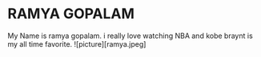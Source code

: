 # RAMYA GOPALAM
My Name is ramya gopalam. i really love watching NBA and kobe braynt is my all time favorite.
![picture][ramya.jpeg]